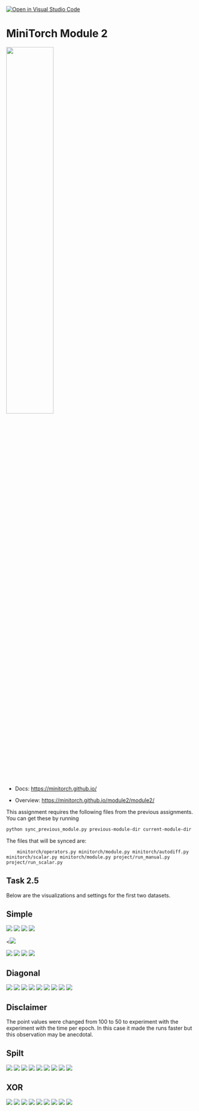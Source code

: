 [![Open in Visual Studio Code](https://classroom.github.com/assets/open-in-vscode-c66648af7eb3fe8bc4f294546bfd86ef473780cde1dea487d3c4ff354943c9ae.svg)](https://classroom.github.com/online_ide?assignment_repo_id=8657662&assignment_repo_type=AssignmentRepo)
# MiniTorch Module 2

<img src="https://minitorch.github.io/minitorch.svg" width="50%">


* Docs: https://minitorch.github.io/

* Overview: https://minitorch.github.io/module2/module2/

This assignment requires the following files from the previous assignments. You can get these by running

```bash
python sync_previous_module.py previous-module-dir current-module-dir
```

The files that will be synced are:

        minitorch/operators.py minitorch/module.py minitorch/autodiff.py minitorch/scalar.py minitorch/module.py project/run_manual.py project/run_scalar.py



## Task 2.5

Below are the visualizations and settings for the first two datasets.


## Simple
<img src="img/Tensor_Simple_1.png">

<img src="img/Tensor_Simple_2.png">

<img src="img/Tensor_Simple_3.png">

<img src="img/Tensor_Simple_4.png">

<<img src="img/Tensor_Simple_5.png">

<img src="img/Tensor_Simple_6.png">

<img src="img/Tensor_Simple_7.png">

<img src="img/Tensor_Simple_8.png">

<img src="img/Tensor_Simple_9.png">

## Diagonal

<img src="img/Tensor_Diag_1.png">

<img src="img/Tensor_Daig_2.png">

<img src="img/Tensor_Diag_3.png">

<img src="img/Tensor_Diag_4.png">

<img src="img/Tensor_Diag_5.png">

<img src="img/Tensor_Daig_6.png">

<img src="img/Tensor_Diag_7.png">

<img src="img/Tensor_Diag_8.png">

<img src="img/Tensor_Diag_9.png">

## Disclaimer

The point values were changed from 100 to 50 to experiment with the experiment with the time per epoch. In this case it made the runs faster but this observation may be anecdotal.

## Spilt

<img src="img/Tensor_Split_1.png">

<img src="img/Tensor_Split_2.png">

<img src="img/Tensor_Split_3.png">

<img src="img/Tensor_Split_4.png">

<img src="img/Tensor_Split_5.png">

<img src="img/Tensor_Split_6.png">

<img src="img/Tensor_Split_7.png">

<img src="img/Tensor_Split_8.png">

<img src="img/Tensor_Split_9.png">

## XOR

<img src="img/Tensor_XOR_1.png">

<img src="img/Tensor_XOR_2.png">

<img src="img/Tensor_XOR_3.png">

<img src="img/Tensor_XOR_4.png">

<img src="img/Tensor_XOR_5.png">

<img src="img/Tensor_XOR_6.png">

<img src="img/Tensor_XOR_7.png">

<img src="img/Tensor_XOR_8.png">

<img src="img/Tensor_XOR_9.png">